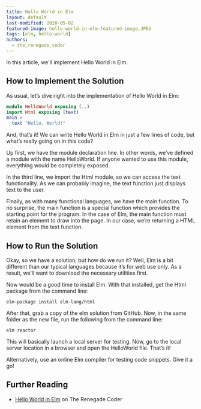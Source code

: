 ```yaml
---
title: Hello World in Elm
layout: default
last-modified: 2020-05-02
featured-image: hello-world-in-elm-featured-image.JPEG
tags: [elm, hello-world]
authors:
  - the_renegade_coder
---
```


In this article, we'll implement Hello World in Elm.

## How to Implement the Solution

As usual, let’s dive right into the implementation of 
Hello World in Elm:

```elm
module HelloWorld exposing (..)
import Html exposing (text)
main =
  text "Hello, World!"
```

And, that’s it! We can write Hello World in Elm in just 
a few lines of code, but what’s really going on in this 
code?

Up first, we have the module declaration line. In other 
words, we’ve defined a module with the name HelloWorld. 
If anyone wanted to use this module, everything would be 
completely exposed.

In the third line, we import the Html module, so we can 
access the text functionality. As we can probably imagine, 
the text function just displays text to the user.

Finally, as with many functional languages, we have the 
main function. To no surprise, the main function is a 
special function which provides the starting point for 
the program. In the case of Elm, the main function must 
retain an element to draw into the page. In our case, we’re 
returning a HTML element from the text function.

## How to Run the Solution

Okay, so we have a solution, but how do we run it? Well, 
Elm is a bit different than our typical languages because 
it’s for web use only. As a result, we’ll want to download 
the necessary utilities first.

Now would be a good time to install Elm. With that installed, 
get the Html package from the command line:

```shell
elm-package install elm-lang/html
```

After that, grab a copy of the elm solution from GitHub. Now, 
in the same folder as the new file, run the following from the 
command line:

```shell
elm reactor
```

This will basically launch a local server for testing. Now, go 
to the local server location in a browser and open the HelloWorld 
file. That’s it!

Alternatively, use an online Elm compiler for testing code snippets. 
Give it a go!

## Further Reading

- [Hello World in Elm][1] on The Renegade Coder

[1]: https://therenegadecoder.com/code/hello-world-in-elm/
